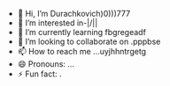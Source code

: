 - 👋 Hi, I’m Durachkovich)0)))777
- 👀 I’m interested in-|\/||
- 🌱 I’m currently learning fbgregeadf
- 💞️ I’m looking to collaborate on .pppbse
- 📫 How to reach me ...uyjhhntrgetg
- 😄 Pronouns: ...
- ⚡ Fun fact: .
<!--tdghhtrewgr
Durachkovich/Durachkovich is a ✨ special ✨ repository because its `README.md` (this file) appears on your GitHub profile.
You can click the Preview link to take a look at your changes.
--
